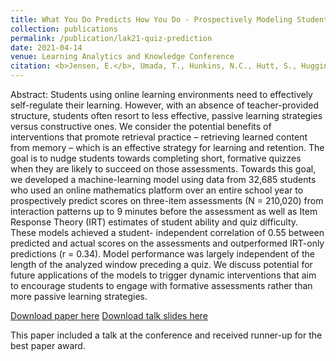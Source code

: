```yaml
---
title: What You Do Predicts How You Do - Prospectively Modeling Student Quiz Performance Using Activity Features in an Online Learning Environment
collection: publications
permalink: /publication/lak21-quiz-prediction
date: 2021-04-14
venue: Learning Analytics and Knowledge Conference
citation: <b>Jensen, E.</b>, Umada, T., Hunkins, N.C., Hutt, S., Huggins-Manley, A.C., & D'Mello, S.K. (2021). &quot;What You Do Predicts How You Do  Prospectively Modeling Student Quiz Performance Using Activity Features in an Online Learning Environment.&quot; Proceedings of the Learning Analytics and Knowledge (LAK21) Conference.
---
```

Abstract: Students using online learning environments need to effectively self-regulate their learning. However, with an absence of teacher-provided structure, students often resort to less effective, passive learning strategies versus constructive ones. We consider the potential benefits of interventions that promote retrieval practice – retrieving learned content from memory – which is an effective strategy for learning and retention. The goal is to nudge students towards completing short, formative quizzes when they are likely to succeed on those assessments. Towards this goal, we developed a machine-learning model using data from 32,685 students who used an online mathematics platform over an entire school year to prospectively predict scores on three-item assessments (N = 210,020) from interaction patterns up to 9 minutes before the assessment as well as Item Response Theory (IRT) estimates of student ability and quiz difficulty. These models achieved a student- independent correlation of 0.55 between predicted and actual scores on the assessments and outperformed IRT-only predictions (r = 0.34). Model performance was largely independent of the length of the analyzed window preceding a quiz. We discuss potential for future applications of the models to trigger dynamic interventions that aim to encourage students to engage with formative assessments rather than more passive learning strategies.


[Download paper here](../files/lak21-12.pdf)
[Download talk slides here](../files/Jensen_LAK21-quiz_slides.pptx)

This paper included a talk at the conference and received runner-up for the best paper award.
